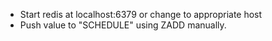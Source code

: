 * Start redis at localhost:6379 or change to appropriate host
* Push value to "SCHEDULE" using ZADD manually.